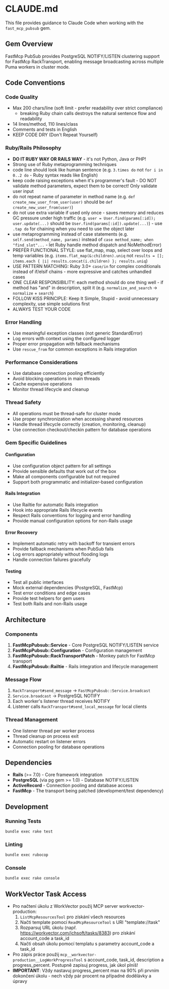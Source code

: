 # CLAUDE.md

This file provides guidance to Claude Code when working with the `fast_mcp_pubsub` gem.

## Gem Overview

FastMcp PubSub provides PostgreSQL NOTIFY/LISTEN clustering support for FastMcp RackTransport, enabling message broadcasting across multiple Puma workers in cluster mode.

## Code Conventions

### Code Quality
- Max 200 chars/line (soft limit - prefer readability over strict compliance)
  - breaking Ruby chain calls destroys the natural sentence flow and readability
- 14 lines/method, 110 lines/class
- Comments and tests in English
- KEEP CODE DRY (Don't Repeat Yourself)

### Ruby/Rails Philosophy
- **DO IT RUBY WAY OR RAILS WAY** - it's not Python, Java or PHP!
- Strong use of Ruby metaprogramming techniques
- code line should look like human sentence (e.g. `3.times do` not `for i in 0..2 do` - Ruby syntax reads like English)
- keep code raising exceptions when it's programmer's fault - DO NOT validate method parameters, expect them to be correct! Only validate user input
- do not repeat name of parameter in method name (e.g. `def create_new_user_from_user(user)` should be `def create_new_user_from(user)`)
- do not use extra variable if used only once - saves memory and reduces GC pressure under high traffic (e.g. `user = User.find(params[:id]); user.update(...)` should be `User.find(params[:id]).update(...)`) - use `.tap do` for chaining when you need to use the object later
- use metaprogramming instead of case statements (e.g. `self.send(method_name, params)` instead of `case method_name; when "find_slot"...` - let Ruby handle method dispatch and NoMethodError)
- PREFER FUNCTIONAL STYLE: use flat_map, map, select over loops and temp variables (e.g. `items.flat_map(&:children).uniq` not `results = []; items.each { |i| results.concat(i.children) }; results.uniq`)
- USE PATTERN MATCHING: Ruby 3.0+ `case/in` for complex conditionals instead of if/elsif chains - more expressive and catches unhandled cases
- ONE CLEAR RESPONSIBILITY: each method should do one thing well - if method has "and" in description, split it (e.g. `normalize_and_search` → `normalize` + `search`)
- FOLLOW KISS PRINCIPLE: Keep It Simple, Stupid - avoid unnecessary complexity, use simple solutions first
- ALWAYS TEST YOUR CODE

### Error Handling
- Use meaningful exception classes (not generic StandardError)
- Log errors with context using the configured logger
- Proper error propagation with fallback mechanisms
- Use `rescue_from` for common exceptions in Rails integration

### Performance Considerations
- Use database connection pooling efficiently
- Avoid blocking operations in main threads
- Cache expensive operations
- Monitor thread lifecycle and cleanup

### Thread Safety
- All operations must be thread-safe for cluster mode
- Use proper synchronization when accessing shared resources
- Handle thread lifecycle correctly (creation, monitoring, cleanup)
- Use connection checkout/checkin pattern for database operations

### Gem Specific Guidelines

#### Configuration
- Use configuration object pattern for all settings
- Provide sensible defaults that work out of the box
- Make all components configurable but not required
- Support both programmatic and initializer-based configuration

#### Rails Integration
- Use Railtie for automatic Rails integration
- Hook into appropriate Rails lifecycle events
- Respect Rails conventions for logging and error handling
- Provide manual configuration options for non-Rails usage

#### Error Recovery
- Implement automatic retry with backoff for transient errors
- Provide fallback mechanisms when PubSub fails
- Log errors appropriately without flooding logs
- Handle connection failures gracefully

#### Testing
- Test all public interfaces
- Mock external dependencies (PostgreSQL, FastMcp)
- Test error conditions and edge cases
- Provide test helpers for gem users
- Test both Rails and non-Rails usage

## Architecture

### Components

1. **FastMcpPubsub::Service** - Core PostgreSQL NOTIFY/LISTEN service
2. **FastMcpPubsub::Configuration** - Configuration management
3. **FastMcpPubsub::RackTransportPatch** - Monkey patch for FastMcp transport
4. **FastMcpPubsub::Railtie** - Rails integration and lifecycle management

### Message Flow

1. `RackTransport#send_message` → `FastMcpPubsub::Service.broadcast`
2. `Service.broadcast` → PostgreSQL NOTIFY
3. Each worker's listener thread receives NOTIFY
4. Listener calls `RackTransport#send_local_message` for local clients

### Thread Management

- One listener thread per worker process
- Thread cleanup on process exit
- Automatic restart on listener errors
- Connection pooling for database operations

## Dependencies

- **Rails** (>= 7.0) - Core framework integration
- **PostgreSQL** (via pg gem >= 1.0) - Database NOTIFY/LISTEN
- **ActiveRecord** - Connection pooling and database access
- **FastMcp** - The transport being patched (development/test dependency)

## Development

### Running Tests
```bash
bundle exec rake test
```

### Linting
```bash
bundle exec rubocop
```

### Console
```bash
bundle exec rake console
```

## WorkVector Task Access
- Pro načtení úkolu z WorkVector použij MCP server workvector-production:
    1. `ListMcpResourcesTool` pro získání všech resources
    2. Načti template pomocí `ReadMcpResourceTool` s URI "template://task"
    3. Rozparsuj URL úkolu (např. https://workvector.com/jchsoft/tasks/8383) pro získání account_code a task_id
    4. Načti obsah úkolu pomocí templatu s parametry account_code a task_id
- Pro zápis práce použij `mcp__workvector-production__LogWorkProgressTool` s account_code, task_id, description a progress_percent. Postupně zapisuj progress, jak úkol plníš!
- **IMPORTANT**: Vždy nastavuj progress_percent max na 90% při prvním dokončení úkolu - nech vždy pár procent na případné dodělávky a úpravy